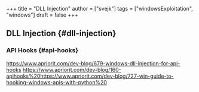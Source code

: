 +++
title = "DLL Injection"
author = ["svejk"]
tags = ["windowsExploitation", "windows"]
draft = false
+++

## DLL Injection {#dll-injection}


### API Hooks {#api-hooks}

<https://www.apriorit.com/dev-blog/679-windows-dll-injection-for-api-hooks>
<https://www.apriorit.com/dev-blog/160-apihooks%20><https://www.apriorit.com/dev-blog/727-win-guide-to-hooking-windows-apis-with-python%20>
